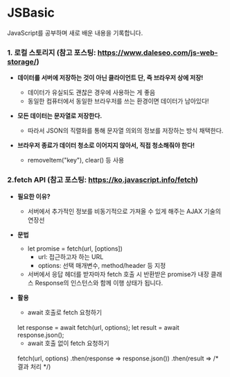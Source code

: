 # JSBasic
JavaScript를 공부하며 새로 배운 내용을 기록합니다. 
<br>

### 1. 로컬 스토리지 (참고 포스팅: https://www.daleseo.com/js-web-storage/)
- __데이터를 서버에 저장하는 것이 아닌 클라이언트 단, 즉 브라우저 상에 저장!__
  - 데이터가 유실되도 괜찮은 경우에 사용하는 게 좋음
  - 동일한 컴퓨터에서 동일한 브라우저를 쓰는 환경이면 데이터가 남아있다!
  
- __모든 데이터는 문자열로 저장한다.__
  - 따라서 JSON의 직렬화를 통해 문자열 의외의 정보를 저장하는 방식 채택한다. 
  
- __브라우저 종료가 데이터 청소로 이어지지 않아서, 직접 청소해줘야 한다!__
  - removeItem("key"), clear() 등 사용

### 2.fetch API (참고 포스팅: https://ko.javascript.info/fetch)
- __필요한 이유?__
  - 서버에서 추가적인 정보를 비동기적으로 가져올 수 있게 해주는 AJAX 기술의 연장선

- __문법__
  - let promise = fetch(url, [options])
    - url: 접근하고자 하는 URL
    - options: 선택 매개변수, method/header 등 지정
  - 서버에서 응답 헤더를 받자마자 fetch 호출 시 반환받은 promise가 내장 클래스 Response의 인스턴스와 함께 이행 상태가 됩니다.
  
- __활용__
  - await 호출로 fetch 요청하기 
  <br>
    let response = await fetch(url, options);
    let result = await response.json();
    
  - await 호출 없이 fetch 요청하기
  <br>
    fetch(url, options)
      .then(response => response.json())
      .then(result => /* 결과 처리 */)
